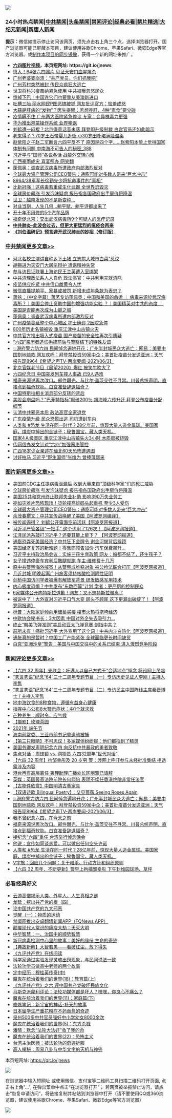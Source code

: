![](https://raw.githubusercontent.com/fqnews/bnews/master/64photo/fqnews-qr.jpg)

<div id="tt">
<h3>24小时热点禁闻|<a href="#%E4%B8%AD%E5%85%B1%E7%A6%81%E9%97%BB%E6%9B%B4%E5%A4%9A%E6%96%87%E7%AB%A0">中共禁闻</a>|<a href="#%E5%9B%BE%E7%89%87%E6%96%B0%E9%97%BB%E6%9B%B4%E5%A4%9A%E6%96%87%E7%AB%A0">头条禁闻</a>|<a href="#%E6%96%B0%E9%97%BB%E8%AF%84%E8%AE%BA%E6%9B%B4%E5%A4%9A%E6%96%87%E7%AB%A0">禁闻评论|<a href="#%E5%BF%85%E7%9C%8B%E7%BB%8F%E5%85%B8%E5%A5%BD%E6%96%87">经典必看|<a href="/video.md#%E7%A6%81%E7%89%87%E7%B2%BE%E9%80%89">禁片精选</a>|<a href="https://github.com/fqnews/djy/blob/master/gb/nf1351518.md#1">大纪元新闻</a>|<a href="https://github.com/fqnews/ntdtv/blob/master/gb/prog204.md#1">新唐人新闻</a></h3>
<div><b>提示：</b>微信如提示停止访问该网页，须先点击右上角三个点，选择浏览器打开。国产浏览器可能已屏蔽本项目，建议使用谷歌Chrome、苹果Safari、微软Edge等官方浏览器。或<a href="https://github.com/fqnews/bnews/blob/master/%E5%88%B6%E4%BD%9Cgit%E7%A6%81%E9%97%BB%E9%95%9C%E5%83%8F.md">制作本项目的同步镜像</a>，获得一个新的网址来推广。</div>
<ul>
<li><b><a href="http://d1.bdrive.tk/64.mp4" target="_blank">六四图片视频</a>，本页短网址: https://git.io/jnews</b></li>
<li><a href="/lifebaike/20210604/1559760.md">慎入！64张六四照片 见证天安门血腥屠杀</a></li>
<li><a href="/cbnews/20210604/1559695.md">广州老婆婆崩溃：“共产党员，你们抓我吧”</a></li>
<li><a href="/cnnews/20210604/1559898.md">广州芳村突然被封 传民众疯狂大逃亡</a></li>
<li><a href="/cbnews/20210604/1559694.md">世卫将科兴疫苗纳紧急使用 中共被曝忽悠民众</a></li>
<li><a href="/finance/20210604/1559730.md">惊掉下巴！中国连它们也要靠从美澳新进口</a></li>
<li><a href="/cbnews/20210604/1559929.md">吐槽三胎 丽水网民P图恶搞被抓 网友批评官方：恼羞成怒</a></li>
<li><a href="/health/20210604/1559720.md">大蒜是肝病的“发物”？医生提醒：若想养肝，4种“素食”要少碰</a></li>
<li><a href="/cbnews/20210604/1560041.md">疫情瞒不住 广州两大医院紧急停诊 专家：变异株毒力更强</a></li>
<li><a href="/cnnews/20210604/1559978.md">华为推出鸿蒙操作系统 业界嘲讽</a></li>
<li><a href="/comments/20210604/1559955.md">刘鹤遭一闷棍？北京得意话音未落 拜登即升级制裁 白宫官员还如此暗示</a></li>
<li><a href="/yule/20210604/1559774.md">老来得子？70岁王石带婴儿逛街 小30岁田朴珺满脸温柔</a></li>
<li><a href="/comments/20210604/1560050.md">赵紫阳之子赵二军断言六四平反不了 原因是四个字……赵紫阳本能上觉得国家体制有问题 中南海不可告人的秘密_388</a></li>
<li><a href="/cbnews/20210604/1559671.md">习近平与“国师”各说各话 战狼外交转向难</a></li>
<li><a href="/cbnews/20210604/1560031.md">广西豪雨成灾 喜宴照办 网笑翻</a></li>
<li><a href="/cnnews/20210604/1560161.md">蓬佩奥：调查武汉病毒所遭政府内部激烈反对</a></li>
<li><a href="/topimagenews/20210604/1559624.md">全球最大资产管理公司CEO警告：通膨可能对多数人带来“巨大冲击”</a></li>
<li><a href="/cbnews/20210604/1559930.md">8964/38军军长徐勤先少将抗命事件的"真相"</a></li>
<li><a href="/cnnews/20210604/1559721.md">比新冠强！这病毒若重成生化武器 全世界恐毁灭</a></li>
<li><a href="/topimagenews/20210604/1559716.md">全球房价飙涨 引发泡沫疑虑 报告指各国政府出手房价将降温</a></li>
<li><a href="/cnnews/20210604/1559743.md">世卫：越南发现的不是新变种…</a></li>
<li><a href="/cbnews/20210604/1559849.md">对韭当割，人生几何…躺平赋、躺平诗都出来了</a></li>
<li><a href="/lifebaike/20210604/1559742.md">开十年不用修的5个汽车品牌</a></li>
<li><a href="/comments/20210604/1560044.md">福奇促北京：交出武汉病毒所9个可疑人的医疗记录</a></li>
<li><b><a href="/comments/20200211/1275071.md" target="_blank">中共肺炎-此波会过去，但更大更猛烈的瘟疫会再来</a></b></li>
<li><b><a href="/comments/20200207/1272816.md" target="_blank">《刘伯温碑记》预言避开武汉肺炎的妙招（修订版）</a></b></li>
</ul>
</div>

<div class="catlist">
<h3><a href="/cbnews/" target="_blank">中共禁闻</a><span><a href="/cbnews/" target="_blank" rel="nofollow">更多文章>></a></span></h3>
<ul>
<li><a href="/cbnews/20210605/1560425.md" target="_blank">河北名校生演讲自称乡下土猪 立志拱大城市白菜”惹议</a></li>
<li><a href="/cbnews/20210604/1560371.md" target="_blank">胡锡进为天安门大屠杀辩护 遭讽精神失常</a></li>
<li><a href="/cbnews/20210604/1560370.md" target="_blank">参与访民证联署上海访民王兰英遭入室绑架</a></li>
<li><a href="/cbnews/20210604/1560363.md" target="_blank">中共清理政法系人人自危 政法高官：中共利用完就清除</a></li>
<li><a href="/cbnews/20210604/1560354.md" target="_blank">疫苗供应吃紧 中共信口雌黄令人忧</a></li>
<li><a href="/cbnews/20210604/1560353.md" target="_blank">微信直播提躺平、家暴或被罚 新增未成年条款为表忠？</a></li>
<li><a href="/cbnews/20210604/1560349.md" target="_blank">萧铭：（中文字幕）萧茗专访蓬佩奥：中国和美国的命运 ｜ 病毒来源於武汉病毒所？｜美国会停止资助中国的增强功能实验 ？｜美国精英对中共的态度 ｜美国是否能再次成为山巅之城</a></li>
<li><a href="/cbnews/20210604/1560343.md" target="_blank">蓬佩奥：调查武汉病毒所遭内部激烈反对</a></li>
<li><a href="/cbnews/20210604/1560336.md" target="_blank">广州疫情蔓延整个中心城区 护士确诊 2医院急停</a></li>
<li><a href="/cbnews/20210604/1560310.md" target="_blank">800年历史名镇被毁 重庆江津中山古镇火灾</a></li>
<li><a href="/cbnews/20210604/1560309.md" target="_blank">中共官方推出吸入式疫苗 国产疫苗的安全性再次引质疑</a></li>
<li><a href="/cbnews/20210604/1560282.md" target="_blank">“六四”亲历者追忆拘捕前后与警察结下的特殊友谊</a></li>
<li><a href="/comments/20210604/1560238.md" target="_blank">💥港府警力防六四 民间悼念遍地开花；广州半封城民众大逃亡；网易：美要中国割地赔款 网友欢呼；拜登禁投资59家中企；美首批疫苗分发送亚洲；天气报告现8964【希望之声TV-两岸要闻-2021/06/3】</a></li>
<li><a href="/cbnews/20210604/1560235.md" target="_blank">北京官媒老节目《展望2020》爆红 被笑牛吹大了</a></li>
<li><a href="/cbnews/20210604/1560234.md" target="_blank">六四纪念日 中国突发列车撞人事故 已9人遇难</a></li>
<li><a href="/comments/20210604/1560223.md" target="_blank">福奇来源说再次改口。邮件曝光，与比尔·盖茨交往不寻常。川普总统声明，直接点到福奇软肋。白宫准备辞退福奇？</a></li>
<li><a href="/cbnews/20210604/1560222.md" target="_blank">中国特斯拉相关消息部分反转的背后</a></li>
<li><a href="/cbnews/20210604/1560206.md" target="_blank">美股会崩盘吗？“巴菲特指标”飙破200％ 胡海峰六传升迁 拜登公布疫苗分配细节</a></li>
<li><a href="/cbnews/20210604/1560205.md" target="_blank">认清中共邪恶本质 政法高官全家退党</a></li>
<li><a href="/cbnews/20210604/1560204.md" target="_blank">广东疫情升级 民众恐慌出逃 司机遭封车内</a></li>
<li><a href="/comments/20210604/1560196.md" target="_blank">人类和 #恐龙 生活在同一时代？28亿年前，惊现大量人造金属球。美国家庭，煤炭中掉出的金链子；秘鲁国宝，藏人类天机。</a></li>
<li><a href="/cbnews/20210604/1560184.md" target="_blank">国家4Ａ级景区 重庆江津中山古镇失火3小时 木质房被烧毁</a></li>
<li><a href="/cbnews/20210604/1560170.md" target="_blank">传网信办发文针对“六四”加强网络管控</a></li>
<li><a href="/cbnews/20210604/1560157.md" target="_blank">广西18岁少女亲述在缅北60天恐怖遭遇图</a></li>
<li><a href="/cbnews/20210604/1560144.md" target="_blank">讨好拍马 习近平“野生国师”张维为 曾捧薄熙来</a></li>

</ul>
</div>
<div class="catlist">
<h3><a href="/topimagenews/" target="_blank">图片新闻</a><span><a href="/topimagenews/" target="_blank" rel="nofollow">更多文章>></a></span></h3>
<ul>
<li><a href="/topimagenews/20210604/1560399.md" target="_blank">美国前CDC主任提病毒泄漏后 收到大量来自“顶级科学家”们的死亡威胁</a></li>
<li><a href="/topimagenews/20210604/1559716.md" target="_blank">全球房价飙涨 引发泡沫疑虑 报告指各国政府出手房价将降温</a></li>
<li><a href="/topimagenews/20210604/1559658.md" target="_blank">美国25共和党州终止联邦失业补助 影响390万失业劳工</a></li>
<li><a href="/topimagenews/20210604/1559625.md" target="_blank">宛如灾难片恐怖现场！货轮撞高雄码头起重机 至少3人受伤</a></li>
<li><a href="/topimagenews/20210604/1559624.md" target="_blank">全球最大资产管理公司CEO警告：通膨可能对多数人带来“巨大冲击”</a></li>
<li><a href="/topimagenews/20210603/1559198.md" target="_blank">余茂春撰文：中共宣传战唤醒了美国【阿波罗网编译】</a></li>
<li><a href="/topimagenews/20210602/1558626.md" target="_blank">被传闻逼得？ 刘鹤公开露面空前活跃【阿波罗网报道】</a></li>
<li><a href="/topimagenews/20210602/1558579.md" target="_blank">习近平严管各级“一把手” 这个词用了126次！【阿波罗网报道】</a></li>
<li><a href="/topimagenews/20210601/1557942.md" target="_blank">江泽民派系敲打习近平？还要其能上能下？ 【阿波罗网报道】</a></li>
<li><a href="/topimagenews/20210601/1557763.md" target="_blank">通膨恐弄死美国经济？中共狂下金牌令 谢金河揭背后蹊跷</a></li>
<li><a href="/topimagenews/20210601/1557490.md" target="_blank">美国经济复苏的新难题！零售商预告加价 汽车保费飙升…</a></li>
<li><a href="/topimagenews/20210531/1557253.md" target="_blank">习近平主持政治局会议：实施三孩生育政策 网友：婚都不结了，还生孩子？</a></li>
<li><a href="/topimagenews/20210531/1557216.md" target="_blank">女子撞违停豪车宾利后撒腿就跑 车主:维修费十几万</a></li>
<li><a href="/topimagenews/20210531/1557014.md" target="_blank">原中共警察海外喊冤！从警察成维稳对象 被公检法联合打压【阿波罗网报道】</a></li>
<li><a href="/topimagenews/20210531/1556882.md" target="_blank">几近封城 明晚起离广州旅客须持核酸检测阴性证明</a></li>
<li><a href="/topimagenews/20210531/1556881.md" target="_blank">剑桥中国访问学者被爆有解放军背景 研发敏感军用技术</a></li>
<li><a href="/topimagenews/20210530/1556364.md" target="_blank">内心极度恐惧？中共发布“东数西算”计划 学者：更严厉的控制民众</a></li>
<li><a href="/topimagenews/20210529/1556157.md" target="_blank">6家媒体公开向特斯拉道歉！网友：又不想特斯拉撤离了</a></li>
<li><a href="/topimagenews/20210529/1556099.md" target="_blank">被说中了！大外宣对习近平口气大变 顾头不顾尾 这下更漏出破绽了！【阿波罗网报道】</a></li>
<li><a href="/topimagenews/20210529/1555930.md" target="_blank">标普：大陆家庭倾向用储蓄买楼 楼市火热将拖垮经济</a></li>
<li><a href="/topimagenews/20210529/1555876.md" target="_blank">中欧协会秘书长：3大因素 中国对外企失去吸引力…</a></li>
<li><a href="/topimagenews/20210529/1555852.md" target="_blank">终止“韩美飞弹准则”美启动亚太飞弹竞赛 剑指中共？</a></li>
<li><a href="/topimagenews/20210528/1555477.md" target="_blank">前所未有！痛批习近平 大外宣用了这个词！中共内斗白热化【阿波罗网报道】</a></li>
<li><a href="/topimagenews/20210528/1555148.md" target="_blank">通胀真的是暂时？中国工厂产能紧张 全球面临更长时间缺货</a></li>
<li><a href="/topimagenews/20210527/1554774.md" target="_blank">白宫“亚洲沙皇”警告：美国与中国交往中的关系已结束 进入激烈竞争阶段</a></li>

</ul>
</div>
<div class="catlist">
<h3><a href="/comments/" target="_blank">新闻评论</a><span><a href="/comments/" target="_blank" rel="nofollow">更多文章>></a></span></h3>
<ul>
<li><a href="/comments/20210605/1560409.md" target="_blank">【六四 32 周年】支联会：吁港人以自己方式于“合适地点”悼念 将设网上吊唁</a></li>
<li><a href="/comments/20210605/1560408.md" target="_blank">“隽言隽语”纪念“64”三十二周年专题节目（一）专访历史见证人李刚 / 主持人李隽</a></li>
<li><a href="/comments/20210605/1560407.md" target="_blank">“隽言隽语”纪念“64”三十二周年专题节目（二）专访民主中国阵线主席秦晋博士 / 主持人李隽</a></li>
<li><a href="/comments/20210604/1560381.md" target="_blank">地中海饮食的8种食物，遵循有益身心健康</a></li>
<li><a href="/comments/20210604/1560379.md" target="_blank">指挥中心公布8大警示症状：中1个就求救</a></li>
<li><a href="/comments/20210604/1560378.md" target="_blank">芒种养生：顺时令，应气候</a></li>
<li><a href="/comments/20210604/1560367.md" target="_blank">【摄影】玫瑰茶园</a></li>
<li><a href="/comments/20210604/1560366.md" target="_blank">2021年 端午节</a></li>
<li><a href="/comments/20210604/1560365.md" target="_blank">海南前常委、三亚市前书记童道驰被捕</a></li>
<li><a href="/comments/20210604/1560364.md" target="_blank">【第三只眼睛】不可思议！多家媒体纷纷报：他们都拍到了精灵</a></li>
<li><a href="/comments/20210604/1560361.md" target="_blank">美国务卿发声明纪念六四 向反抗中共暴政的勇者致敬</a></li>
<li><a href="/comments/20210604/1560341.md" target="_blank">焦点对话：周锋锁 vs. 洞物员 六四32周年“世代对话”</a></li>
<li><a href="/comments/20210604/1560333.md" target="_blank">【六四 32 周年】拘邹幸彤及 20 岁男 警：涉网上呼吁参与未经批准集结 拒透露涉及内容</a></li>
<li><a href="/comments/20210604/1560332.md" target="_blank">港台再有高层离任 署理助理广播处长区丽雅已请辞</a></li>
<li><a href="/comments/20210604/1560331.md" target="_blank">英媒：英国最高法院前院长何熙怡 表明不续任香港终院非常任法官</a></li>
<li><a href="/comments/20210604/1560271.md" target="_blank">【古物件欣赏】中国明清古董家具</a></li>
<li><a href="/comments/20210604/1560270.md" target="_blank">【双语诗歌 Bilingual Poetry】：又见蔷薇 Seeing Roses Again</a></li>
<li><a href="/comments/20210604/1560238.md" target="_blank">💥港府警力防六四 民间悼念遍地开花；广州半封城民众大逃亡；网易：美要中国割地赔款 网友欢呼；拜登禁投资59家中企；美首批疫苗分发送亚洲；天气报告现8964【希望之声TV-两岸要闻-2021/06/3】</a></li>
<li><a href="/comments/20210604/1560232.md" target="_blank">我不曾纪念六四，在今天之前</a></li>
<li><a href="/comments/20210604/1560223.md" target="_blank">福奇来源说再次改口。邮件曝光，与比尔·盖茨交往不寻常。川普总统声明，直接点到福奇软肋。白宫准备辞退福奇？</a></li>
<li><a href="/comments/20210604/1560218.md" target="_blank">接纪念“六四”重任 台湾举行悼念晚会</a></li>
<li><a href="/comments/20210604/1560197.md" target="_blank">他说：宣传如同谈恋爱，可以做出任何空头许诺</a></li>
<li><a href="/comments/20210604/1560196.md" target="_blank">人类和 #恐龙 生活在同一时代？28亿年前，惊现大量人造金属球。美国家庭，煤炭中掉出的金链子；秘鲁国宝，藏人类天机。</a></li>
<li><a href="/comments/20210604/1560192.md" target="_blank">V字旅：回应几个问题：关于暗杀、行动方针和组织原则</a></li>
<li><a href="/comments/20210604/1560190.md" target="_blank">【六四 32 周年．不断更新】警早上拘捕邹幸彤 下午封维园球场、草坪</a></li>

</ul>
</div>

<div class="catlist">
<h3>必看经典好文</h3>
<ul>
<li><a href="/comments/20200919/82684.md" target="_blank">云游高僧揭示人类、外星人、人生真相之谜</a></li>
<li><a href="/comments/20200930/1405812.md" target="_blank">龙延：挖出共产党的根（四）</a></li>
<li><a href="/comments/20200717/1361899.md" target="_blank">论中国共产党的九大邪恶</a></li>
<li><a href="/comments/20200810/1377609.md" target="_blank">觉醒（一）：物质的运动</a></li>
<li><a href="/comments/20200503/1322531.md" target="_blank">禁闻网推出安卓翻墙新闻APP（FQNews APP）</a></li>
<li><a href="/comments/20200619/783185.md" target="_blank">颠覆现代人常识的瘟疫大劫：天灭大明</a></li>
<li><a href="/comments/20200605/1340202.md" target="_blank">中华智慧：一、治国中的顺势智慧</a></li>
<li><a href="/cbnews/20210421/1530674.md" target="_blank">新冠病毒检测中心里的故事：美好的缘份 生命的奇迹</a></li>
<li><a href="/comments/20201217/1449706.md" target="_blank">【典故新解】大智若愚——看破红尘，放下得失</a></li>
<li><a href="/bookonline/20131116/201057.md" target="_blank">《九评共产党》在线阅读</a></li>
<li><a href="/comments/20200921/1400587.md" target="_blank">科学家通过实验发现灵魂出窍现象，与民间说法一致</a></li>
<li><a href="/comments/20200629/1352533.md" target="_blank">法轮功学员做高中老师的两个故事</a></li>
<li><a href="/tculture/xiulian/20151105/467870.md" target="_blank">定中经历：穆桂英传奇(中)</a></li>
<li><a href="/topimagenews/20180701/965109.md" target="_blank">魔鬼在统治着我们的世界(18)：教育篇(上)</a></li>
<li><a href="/bookonline/20131116/201050.md" target="_blank">《九评共产党》之六 评中国共产党破坏民族文化</a></li>
<li><a href="/comments/20210207/1482940.md" target="_blank">马斯克派犀利评论：法轮功媒体都是坏人？嘿嘿，你良心不痛么？</a></li>
<li><a href="/topimagenews/20180530/950691.md" target="_blank">魔鬼在统治着我们的世界(11)：家庭篇(下)</a></li>
<li><a href="/comments/20190418/1115565.md" target="_blank">修炼笔记：新宇宙的神话-补天的故事</a></li>
<li><a href="/comments/20210324/1511732.md" target="_blank">日本留学生严重花粉症不药而愈的奇迹</a></li>
<li><a href="/comments/20200704/783272.md" target="_blank">泉州500多中共官员强奸中小学幼女8000余次</a></li>
<li><a href="/topimagenews/20180524/946967.md" target="_blank">魔鬼在统治着我们的世界(5)：东方杀戮</a></li>
<li><a href="/comments/20210312/1502968.md" target="_blank">潘晴：默念“法轮大法好”救了我的命</a></li>
<li><a href="/comments/20180804/981524.md" target="_blank">魔鬼在统治着我们的世界(22)：恐怖主义</a></li>
<li><a href="/comments/20200801/1373219.md" target="_blank">台湾主治医师：被法轮功的奇迹折服</a></li>
<li><a href="/aomi/history/20170924/831575.md" target="_blank">高人揭秘：周易八卦与中华文字的天机与神迹</a></li>

</ul>
</div>

本页短网址: https://git.io/jnews

![](https://raw.githubusercontent.com/fqnews/bnews/master/64photo/fqnews-qr.jpg)

在浏览器中输入短网址 或使用微信、支付宝等二维码工具扫描二维码打开页面, 点击右上角"...", 在弹出菜单中点击“在浏览器打开”； 若网页被举报禁止访问，请点击“恢复申请访问”，将链接复制并粘贴到浏览器中打开（请不要使用QQ或360浏览器，建议使用谷歌Chrome、苹果Safari、微软Edge等官方浏览器）

![](https://raw.githubusercontent.com/fqnews/bnews/master/64photo/wx.jpg)